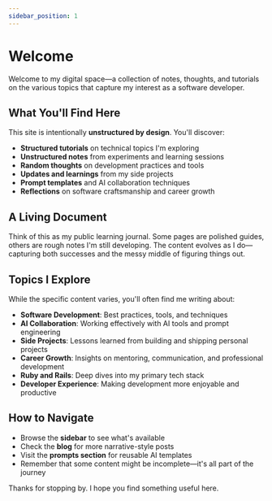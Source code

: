 ```yaml
---
sidebar_position: 1
---
```


# Welcome

Welcome to my digital space—a collection of notes, thoughts, and tutorials on the various topics that capture my interest as a software developer.

## What You'll Find Here

This site is intentionally **unstructured by design**. You'll discover:

- **Structured tutorials** on technical topics I'm exploring
- **Unstructured notes** from experiments and learning sessions  
- **Random thoughts** on development practices and tools
- **Updates and learnings** from my side projects
- **Prompt templates** and AI collaboration techniques
- **Reflections** on software craftsmanship and career growth

## A Living Document

Think of this as my public learning journal. Some pages are polished guides, others are rough notes I'm still developing. The content evolves as I do—capturing both successes and the messy middle of figuring things out.

## Topics I Explore

While the specific content varies, you'll often find me writing about:

- **Software Development**: Best practices, tools, and techniques
- **AI Collaboration**: Working effectively with AI tools and prompt engineering
- **Side Projects**: Lessons learned from building and shipping personal projects
- **Career Growth**: Insights on mentoring, communication, and professional development
- **Ruby and Rails**: Deep dives into my primary tech stack
- **Developer Experience**: Making development more enjoyable and productive

## How to Navigate

- Browse the **sidebar** to see what's available
- Check the **blog** for more narrative-style posts
- Visit the **prompts section** for reusable AI templates
- Remember that some content might be incomplete—it's all part of the journey

Thanks for stopping by. I hope you find something useful here.